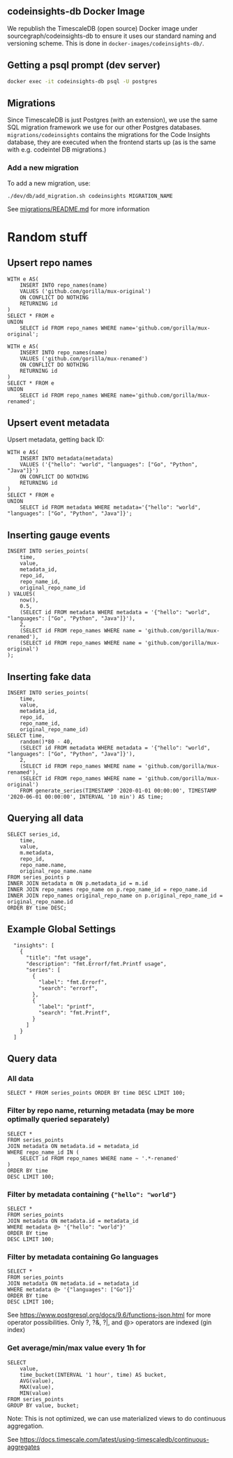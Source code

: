 ## codeinsights-db Docker Image

We republish the TimescaleDB (open source) Docker image under sourcegraph/codeinsights-db to ensure it uses our standard naming and versioning scheme. This is done in `docker-images/codeinsights-db/`.

## Getting a psql prompt (dev server)

```sh
docker exec -it codeinsights-db psql -U postgres
```

## Migrations

Since TimescaleDB is just Postgres (with an extension), we use the same SQL migration framework we use for our other Postgres databases. `migrations/codeinsights` contains the migrations for the Code Insights database, they are executed when the frontend starts up (as is the same with e.g. codeintel DB migrations.)

### Add a new migration

To add a new migration, use:

```
./dev/db/add_migration.sh codeinsights MIGRATION_NAME
```

See [migrations/README.md](migrations/README.md) for more information

# Random stuff

## Upsert repo names

```
WITH e AS(
    INSERT INTO repo_names(name)
    VALUES ('github.com/gorilla/mux-original')
    ON CONFLICT DO NOTHING
    RETURNING id
)
SELECT * FROM e
UNION
    SELECT id FROM repo_names WHERE name='github.com/gorilla/mux-original';

WITH e AS(
    INSERT INTO repo_names(name)
    VALUES ('github.com/gorilla/mux-renamed')
    ON CONFLICT DO NOTHING
    RETURNING id
)
SELECT * FROM e
UNION
    SELECT id FROM repo_names WHERE name='github.com/gorilla/mux-renamed';
```

## Upsert event metadata

Upsert metadata, getting back ID:

```
WITH e AS(
    INSERT INTO metadata(metadata)
    VALUES ('{"hello": "world", "languages": ["Go", "Python", "Java"]}')
    ON CONFLICT DO NOTHING
    RETURNING id
)
SELECT * FROM e
UNION
    SELECT id FROM metadata WHERE metadata='{"hello": "world", "languages": ["Go", "Python", "Java"]}';
```

## Inserting gauge events

```
INSERT INTO series_points(
    time,
    value,
    metadata_id,
    repo_id,
    repo_name_id,
    original_repo_name_id
) VALUES(
    now(),
    0.5,
    (SELECT id FROM metadata WHERE metadata = '{"hello": "world", "languages": ["Go", "Python", "Java"]}'),
    2,
    (SELECT id FROM repo_names WHERE name = 'github.com/gorilla/mux-renamed'),
    (SELECT id FROM repo_names WHERE name = 'github.com/gorilla/mux-original')
);
```

## Inserting fake data

```
INSERT INTO series_points(
    time,
    value,
    metadata_id,
    repo_id,
    repo_name_id,
    original_repo_name_id)
SELECT time,
    random()*80 - 40,
    (SELECT id FROM metadata WHERE metadata = '{"hello": "world", "languages": ["Go", "Python", "Java"]}'),
    2,
    (SELECT id FROM repo_names WHERE name = 'github.com/gorilla/mux-renamed'),
    (SELECT id FROM repo_names WHERE name = 'github.com/gorilla/mux-original')
    FROM generate_series(TIMESTAMP '2020-01-01 00:00:00', TIMESTAMP '2020-06-01 00:00:00', INTERVAL '10 min') AS time;
```

## Querying all data

```
SELECT series_id,
	time,
	value,
	m.metadata,
	repo_id,
	repo_name.name,
	original_repo_name.name
FROM series_points p
INNER JOIN metadata m ON p.metadata_id = m.id
INNER JOIN repo_names repo_name on p.repo_name_id = repo_name.id
INNER JOIN repo_names original_repo_name on p.original_repo_name_id = original_repo_name.id
ORDER BY time DESC;
```

## Example Global Settings

```
  "insights": [
    {
      "title": "fmt usage",
      "description": "fmt.Errorf/fmt.Printf usage",
      "series": [
        {
          "label": "fmt.Errorf",
          "search": "errorf",
        },
        {
          "label": "printf",
          "search": "fmt.Printf",
        }
      ]
    }
  ]
```

## Query data

### All data

```
SELECT * FROM series_points ORDER BY time DESC LIMIT 100;
```

### Filter by repo name, returning metadata (may be more optimally queried separately)

```
SELECT *
FROM series_points
JOIN metadata ON metadata.id = metadata_id
WHERE repo_name_id IN (
    SELECT id FROM repo_names WHERE name ~ '.*-renamed'
)
ORDER BY time
DESC LIMIT 100;
```

### Filter by metadata containing `{"hello": "world"}`

```
SELECT *
FROM series_points
JOIN metadata ON metadata.id = metadata_id
WHERE metadata @> '{"hello": "world"}'
ORDER BY time
DESC LIMIT 100;
```

### Filter by metadata containing Go languages

```
SELECT *
FROM series_points
JOIN metadata ON metadata.id = metadata_id
WHERE metadata @> '{"languages": ["Go"]}'
ORDER BY time
DESC LIMIT 100;
```

See https://www.postgresql.org/docs/9.6/functions-json.html for more operator possibilities. Only ?, ?&, ?|, and @> operators are indexed (gin index)

### Get average/min/max value every 1h for

```
SELECT
    value,
    time_bucket(INTERVAL '1 hour', time) AS bucket,
    AVG(value),
    MAX(value),
    MIN(value)
FROM series_points
GROUP BY value, bucket;
```

Note: This is not optimized, we can use materialized views to do continuous aggregation.

See https://docs.timescale.com/latest/using-timescaledb/continuous-aggregates
